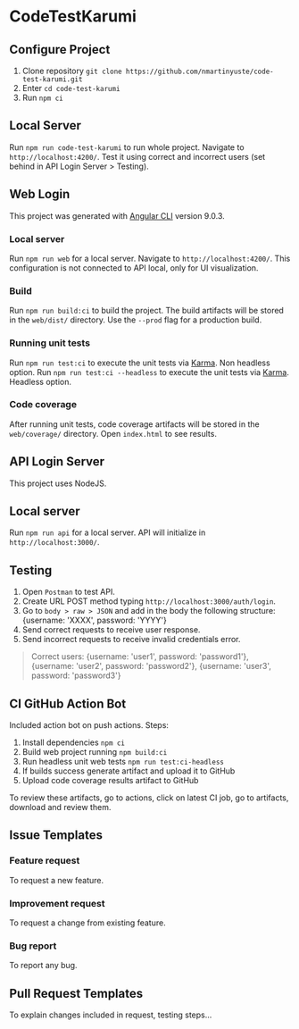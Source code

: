 # CodeTestKarumi

## Configure Project

1. Clone repository `git clone https://github.com/nmartinyuste/code-test-karumi.git`
2. Enter `cd code-test-karumi`
3. Run `npm ci`

## Local Server

Run `npm run code-test-karumi` to run whole project. Navigate to `http://localhost:4200/`.
Test it using correct and incorrect users (set behind in API Login Server > Testing).

## Web Login

This project was generated with [Angular CLI](https://github.com/angular/angular-cli) version 9.0.3.

### Local server

Run `npm run web` for a local server. Navigate to `http://localhost:4200/`. This configuration is not connected to API local, only for UI visualization.

### Build

Run `npm run build:ci` to build the project. The build artifacts will be stored in the `web/dist/` directory. Use the `--prod` flag for a production build.

### Running unit tests

Run `npm run test:ci` to execute the unit tests via [Karma](https://karma-runner.github.io). Non headless option.
Run `npm run test:ci --headless` to execute the unit tests via [Karma](https://karma-runner.github.io). Headless option.

### Code coverage

After running unit tests, code coverage artifacts will be stored in the `web/coverage/` directory. Open `index.html` to see results.

## API Login Server

This project uses NodeJS.

## Local server

Run `npm run api` for a local server. API will initialize in `http://localhost:3000/`.

## Testing

1. Open `Postman` to test API.
2. Create URL POST method typing `http://localhost:3000/auth/login`.
3. Go to `body > raw > JSON` and add in the body the following structure: {username: 'XXXX', password: 'YYYY'}
4. Send correct requests to receive user response.
5. Send incorrect requests to receive invalid credentials error.

> Correct users: {username: 'user1', password: 'password1'}, {username: 'user2', password: 'password2'}, {username: 'user3', password: 'password3'}

## CI GitHub Action Bot

Included action bot on push actions. Steps:

1. Install dependencies `npm ci`
2. Build web project running `npm build:ci`
3. Run headless unit web tests `npm run test:ci-headless`
4. If builds success generate artifact and upload it to GitHub
5. Upload code coverage results artifact to GitHub

To review these artifacts, go to actions, click on latest CI job, go to artifacts, download and review them.

## Issue Templates

### Feature request

To request a new feature.

### Improvement request

To request a change from existing feature.

### Bug report

To report any bug.

## Pull Request Templates

To explain changes included in request, testing steps...
